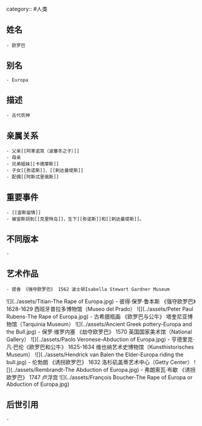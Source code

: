 category:: #人类
## 姓名
	- 欧罗巴
## 别名
	- Europa
## 描述
	- 古代农神
## 亲属关系
	- 父亲[[阿革诺耳（波塞冬之子）]]
	- 母亲
	- 兄弟姐妹[[卡德摩斯]]
	- 子女[[弥诺斯]]、[[剌达曼堤斯]]
	- 配偶[[阿斯忒里俄斯]]
## 重要事件
	- [[宙斯留情]]
	- 被宙斯拐到[[克里特岛]]，生下[[弥诺斯]]和[[剌达曼堤斯]]。
## 不同版本
	-
## 艺术作品
	- 提香 《强夺欧罗巴》 1562 波士顿Isabella Stewart Gardner Museum
 ![](../assets/Titian-The Rape of Europa.jpg)
	- 彼得·保罗·鲁本斯 《强夺欧罗巴》1628-1629 西班牙普拉多博物馆（Museo del Prado）
 ![](../assets/Peter Paul Rubens-The Rape of Europa.jpg)
	- 古希腊瓶画 《欧罗巴与公牛》 塔奎尼亚博物馆（Tarquinia Museum）
 ![](../assets/Ancient Greek pottery-Europa and the Bull.jpg)
	- 保罗·维罗内塞 《劫夺欧罗巴》 1570 英国国家美术馆（National Gallery）
 ![](../assets/Paolo Veronese-Abduction of Europa.jpg)
	- 亨德里克·凡·巴伦《欧罗巴和公牛》 1625-1634 维也纳艺术史博物馆（Kunsthistorisches Museum）
 ![](../assets/Hendrick van Balen the Elder-Europa riding the bull.jpg)
	- 伦勃朗 《诱拐欧罗巴》 1632 洛杉矶盖蒂艺术中心（Getty Center）
 ![](../assets/Rembrandt-The Abduction of Europa.jpg)
	- 弗朗索瓦·布歇 《诱拐欧罗巴》 1747 卢浮宫
 ![](../assets/François Boucher-The Rape of Europa or Abduction of Europa.jpg)
## 后世引用
	-
